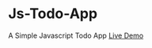 # Js-Todo-App
A Simple Javascript Todo App <a href="https://akhtar02.github.io/Js-Todo-App/">Live Demo</a>
